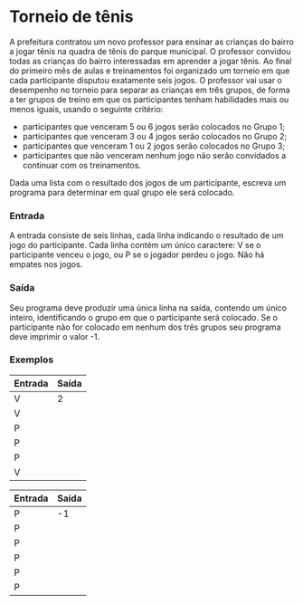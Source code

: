 # Torneio de tênis

A prefeitura contratou um novo professor para ensinar as crianças do bairro a jogar tênis na quadra de tênis do parque municipal. O professor convidou todas as crianças do bairro interessadas em aprender a jogar tênis. Ao final do primeiro mês de aulas e treinamentos foi organizado um torneio em que cada participante disputou exatamente seis jogos. O professor vai usar o desempenho no torneio para separar as crianças em três grupos, de forma a ter grupos de treino em que os participantes tenham habilidades mais ou menos iguais, usando o seguinte critério:

- participantes que venceram 5 ou 6 jogos serão colocados no Grupo 1;
- participantes que venceram 3 ou 4 jogos serão colocados no Grupo 2;
- participantes que venceram 1 ou 2 jogos serão colocados no Grupo 3;
- participantes que não venceram nenhum jogo não serão convidados a continuar com os treinamentos.

Dada uma lista com o resultado dos jogos de um participante, escreva um programa para determinar em qual grupo ele será colocado.

### Entrada

A entrada consiste de seis linhas, cada linha indicando o resultado de um jogo do participante. Cada linha contém um único caractere: V se o participante venceu o jogo, ou P se o jogador perdeu o jogo. Não há empates nos jogos.

### Saída

Seu programa deve produzir uma única linha na saída, contendo um único inteiro, identificando o grupo em que o participante será colocado. Se o participante não for colocado em nenhum dos três grupos seu programa deve imprimir o valor -1.

### Exemplos

| **Entrada** | **Saída** |
| ----------- | --------- |
| V           | 2         |
| V           |           | 
| P           |           | 
| P           |           | 
| P           |           | 
| V           |           |

| **Entrada** | **Saída** |
| ----------- | --------- |
| P           | -1        |
| P           |           | 
| P           |           | 
| P           |           | 
| P           |           | 
| P           |           |


